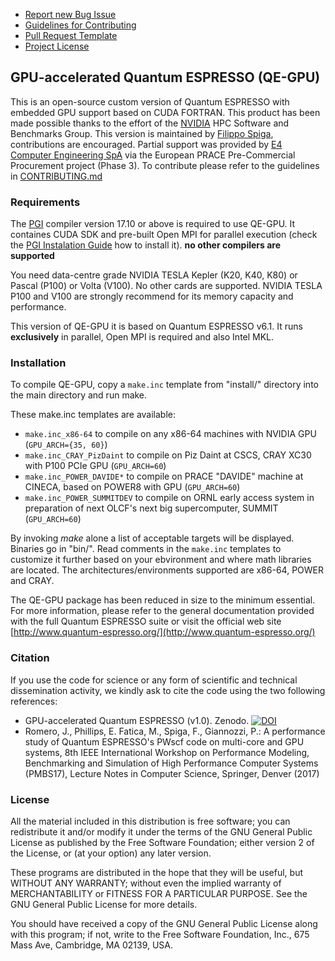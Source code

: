 - [Report new Bug Issue](https://github.com/RSE-Cambridge/qe-gpu/issues/new)
- [Guidelines for Contributing](CONTRIBUTING.md)
- [Pull Request Template](.github/PULL_REQUEST_TEMPLATE.md)
- [Project License](License)


## GPU-accelerated Quantum ESPRESSO (QE-GPU)

This is an open-source custom version of Quantum ESPRESSO with embedded GPU
support based on CUDA FORTRAN. This product has been made possible thanks to
the effort of the [NVIDIA](http://www.nvidia.com/page/home.html) HPC Software
and Benchmarks Group. This version is maintained by
[Filippo Spiga](https://github.com/fspiga), contributions are encouraged. Partial 
support was provided by [E4 Computer Engineering SpA](https://www.e4company.com/en/)
via the European PRACE Pre-Commercial Procurement project (Phase 3). To contribute
please refer to the guidelines in [CONTRIBUTING.md](CONTRIBUTING.md)


### Requirements

The [PGI](http://www.pgroup.com/products/community.htm) compiler version 17.10
or above is required to use QE-GPU. It containes CUDA SDK and pre-built 
Open MPI for parallel execution (check the
[PGI Instalation Guide](http://www.pgroup.com/doc/pgiinstall174.pdf) how to 
install it). **no other compilers are supported**

You need data-centre grade NVIDIA TESLA Kepler (K20, K40, K80) or Pascal (P100)
or Volta (V100). No other cards are supported. NVIDIA TESLA P100 and V100 are strongly 
recommend for its memory capacity and performance.

This version of QE-GPU it is based on Quantum ESPRESSO v6.1. It runs **exclusively** 
in parallel, Open MPI is required and also Intel MKL.


### Installation

To compile QE-GPU, copy a `make.inc` template from "install/" directory into the main directory and run make.

These make.inc templates are available:
* `make.inc_x86-64` to compile on any x86-64 machines with NVIDIA GPU (`GPU_ARCH={35, 60}`)
* `make.inc_CRAY_PizDaint` to compile on Piz Daint at CSCS, CRAY XC30 with P100 PCIe GPU (`GPU_ARCH=60`)
* `make.inc_POWER_DAVIDE*` to compile on PRACE "DAVIDE" machine at CINECA, based on POWER8 with GPU (`GPU_ARCH=60`)
* `make.inc_POWER_SUMMITDEV` to compile on ORNL early access system in preparation of next OLCF's next big supercomputer, SUMMIT (`GPU_ARCH=60`)

By invoking _make_ alone a list of acceptable targets will be displayed. Binaries go in "bin/". Read comments in the `make.inc` templates to customize it further based on your ebvironment and where math libraries are located. The architectures/environments supported are x86-64, POWER and CRAY.

The QE-GPU package has been reduced in size to the minimum essential. For more
information, please refer to the general documentation provided with the full
Quantum ESPRESSO suite or visit the official web site
[http://www.quantum-espresso.org/](http://www.quantum-espresso.org/)


### Citation

If you use the code for science or any form of scientific and technical dissemination activity, we kindly ask to cite the code using the two following references:
* GPU-accelerated Quantum ESPRESSO (v1.0). Zenodo. [![DOI](https://zenodo.org/badge/80047177.svg)](https://zenodo.org/badge/latestdoi/80047177)
* Romero, J., Phillips, E. Fatica, M., Spiga, F., Giannozzi, P.: A performance study of Quantum ESPRESSO's PWscf code on multi-core and GPU systems, 8th IEEE International Workshop on Performance Modeling, Benchmarking and Simulation of High Performance Computer Systems (PMBS17), Lecture Notes in Computer Science, Springer, Denver (2017)


### License

All the material included in this distribution is free software; you can
redistribute it and/or modify it under the terms of the GNU General Public
License as published by the Free Software Foundation; either version 2 of the
License, or (at your option) any later version.

These programs are distributed in the hope that they will be useful, but
WITHOUT ANY WARRANTY; without even the implied warranty of MERCHANTABILITY or
FITNESS FOR A PARTICULAR PURPOSE. See the GNU General Public License for more
details.

You should have received a copy of the GNU General Public License along with
this program; if not, write to the Free Software Foundation, Inc., 675 Mass
Ave, Cambridge, MA 02139, USA.
